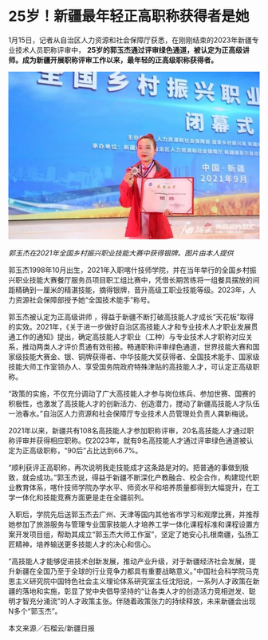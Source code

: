 # 25岁！新疆最年轻正高职称获得者是她

1月15日，记者从自治区人力资源和社会保障厅获悉，在刚刚结束的2023年新疆专业技术人员职称评审中，
**25岁的郭玉杰通过评审绿色通道，被认定为正高级讲师。成为新疆开展职称评审工作以来，最年轻的正高级职称获得者。**

![8e509d653c05d67c9e91fb2d30f72835.jpg](https://raw.githubusercontent.com/qqhsx/qqnews_image/main/2024/01/16/25岁！新疆最年轻正高职称获得者是她/8e509d653c05d67c9e91fb2d30f72835.jpg)

_郭玉杰在2021年全国乡村振兴职业技能大赛中获得银牌。图片由本人提供_

郭玉杰1998年10月出生，2021年入职喀什技师学院，并在当年举行的全国乡村振兴职业技能大赛餐厅服务员项目职工组比赛中，凭借长期苦练将一组餐具摆放的间距精确到一厘米的精湛技能，摘得银牌，晋升高级工职业技能等级。2023年，人力资源社会保障部授予她“全国技术能手”称号。

郭玉杰被认定为正高级讲师
，得益于新疆不断打破高技能人才成长“天花板”取得的实效。2021年，《关于进一步做好自治区高技能人才和专业技术人才职业发展贯通工作的通知》提出，确定高技能人才职业（工种）与专业技术人才职称对应关系，推动两类人才评价贯通有效衔接。畅通职称评审绿色通道，世界技能大赛和国家级技能大赛金、银、铜牌获得者、中华技能大奖获得者、全国技术能手、国家级技能大师工作室领办人、享受国务院政府特殊津贴的高技能人才，可认定正高级职称。

“政策的实施，不仅充分调动了广大高技能人才参与岗位练兵、参加世赛、国赛的积极性，也激发了高技能人才的创新活力、创造潜力，搅动了新疆高技能人才队伍一池春水。”自治区人力资源和社会保障厅专业技术人员管理处负责人龚新梅说。

2021年以来，新疆共有108名高技能人才参加职称评审，20名高技能人才通过职称评审并获得相应职称。仅2023年，就有9名高技能人才通过评审绿色通道被认定为正高级职称，“90后”占比达到66.7%。

“顺利获评正高职称，再次说明我走技能成才这条路是对的。把普通的事做到极致，就会成功。”郭玉杰说，得益于新疆不断深化产教融合、校企合作，构建现代职业教育体系，喀什技师学院办学水平、师资水平和培养质量都得到大幅提升，在工学一体化和技能竞赛方面更是走在全疆前列。

入职后，学院先后送郭玉杰去广州、天津等国内其他省市学习和观摩比赛，并推荐她参加了旅游服务与管理专业国家技能人才培养工学一体化课程标准和课程设置方案开发项目组，帮助其成立“郭玉杰大师工作室”，坚定了她安心扎根南疆，弘扬工匠精神，培养输送更多技能人才的决心和信心。

“高技能人才能够促进技术创新发展，推动产业升级，对于新疆经济社会发展，提升新疆在全国乃至于全球的行业竞争力都具有重要战略意义。”中国社会科学院马克思主义研究院中国特色社会主义理论体系研究室主任沈阳说，一系列人才政策在新疆的落地和实施，彰显了党中央倡导坚持的“让各类人才的创造活力竞相迸发、聪明才智充分涌流”的人才政策主张。伴随着政策张力的持续释放，未来新疆会出现N多个“郭玉杰”。

本文来源／石榴云/新疆日报

